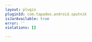 ```yaml
---
layout: plugin
pluginId: com.tapadoo.android.sputnik
isJarAvailable: true
error: ''
violations: []

---
```


